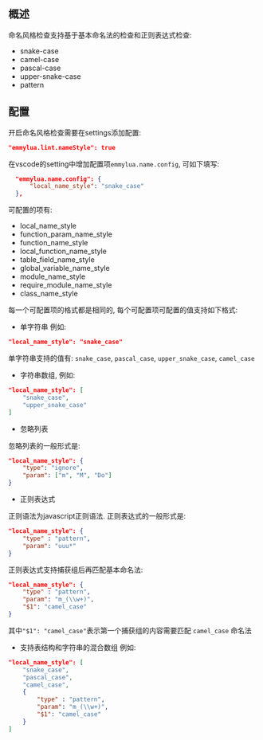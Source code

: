 ##  概述

命名风格检查支持基于基本命名法的检查和正则表达式检查:
* snake-case
* camel-case
* pascal-case
* upper-snake-case
* pattern

## 配置

开启命名风格检查需要在settings添加配置:
```json
"emmylua.lint.nameStyle": true
```

在vscode的setting中增加配置项`emmylua.name.config`, 可如下填写:
```json
  "emmylua.name.config": {
      "local_name_style": "snake_case"
  },
```
可配置的项有:
* local_name_style
* function_param_name_style
* function_name_style
* local_function_name_style
* table_field_name_style
* global_variable_name_style
* module_name_style
* require_module_name_style
* class_name_style

每一个可配置项的格式都是相同的, 每个可配置项可配置的值支持如下格式:
* 单字符串 例如: 
```json
"local_name_style": "snake_case"
```

单字符串支持的值有: `snake_case`, `pascal_case`, `upper_snake_case`, `camel_case`

* 字符串数组, 例如:
```json
"local_name_style": [
    "snake_case",
    "upper_snake_case"
]
```

* 忽略列表

忽略列表的一般形式是:
```json
"local_name_style": {
    "type": "ignore", 
    "param": ["m", "M", "Do"]
}
```

* 正则表达式

正则语法为javascript正则语法.
正则表达式的一般形式是:
```json
"local_name_style": {
    "type" : "pattern",
    "param": "uuu*"
}
```

正则表达式支持捕获组后再匹配基本命名法:
```json
"local_name_style": {
    "type" : "pattern",
    "param": "m_(\\w+)",
    "$1": "camel_case"
}
```

其中`"$1": "camel_case"`表示第一个捕获组的内容需要匹配 `camel_case` 命名法

* 支持表结构和字符串的混合数组 例如:

```json
"local_name_style": [
    "snake_case",
    "pascal_case",
    "camel_case",
    {
        "type" : "pattern",
        "param": "m_(\\w+)",
        "$1": "camel_case"
    }
]
```

